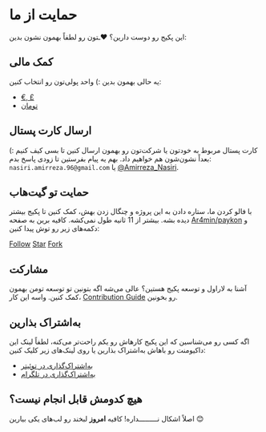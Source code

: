 # حمایت از ما

این پکیج رو دوست دارین؟ ❤ـتون رو لطفاً بهمون نشون بدین:

## کمک مالی

یه حالی بهمون بدین :) واحد پولی‌تون رو انتخاب کنین:
 * [€, £](https://dashboard.yekpay.com/en/user/AmirrezaNasiri)
 * [تومان](https://zarinp.al/@amirrezan)


## ارسال کارت پستال

کارت پستال مربوط به خودتون یا شرکت‌تون رو بهمون ارسال کنین تا بسی کیف کنیم :) بعداً نشون‌شون هم خواهیم داد. بهم یه پیام بفرستین تا زودی پاسخ بدم: `nasiri.amirreza.96@gmail.com` یا [@Amirreza_Nasiri](https://twitter.com/amirreza_nasiri). 

 
## حمایت تو گیت‌هاب

با فالو کردن ما، ستاره دادن به این پروژه و چنگال زدن بهش، کمک کنین تا پکیج بیشتر دیده بشه. بیشتر از 11 ثانیه طول نمی‌کشه. کافیه برین به صفحه [Ar4min/paykon](https://github.com/Ar4min/paykon) و دکمه‌های زیر رو توش پیدا کنین:

<div class="ltr">
<a class="github-button" href="https://github.com/AmirrezaNasiri" data-size="large" data-show-count="true" aria-label="Follow me on GitHub">Follow</a>
<a class="github-button" href="https://github.com/Ar4min/paykon" data-icon="octicon-star" data-size="large" data-show-count="true" aria-label="Star Ar4min/paykon on GitHub">Star</a>
<a class="github-button" href="https://github.com/Ar4min/paykon/fork" data-icon="octicon-repo-forked" data-size="large" data-show-count="true" aria-label="Fork Ar4min/paykon on GitHub">Fork</a>
</div>

## مشارکت

آشنا به لاراول و توسعه پکیج هستین؟ عالی می‌شه اگه بتونین تو توسعه تومن بهمون کمک کنین. واسه این کار، [Contribution Guide](CONTRIBUTING.md) رو بخونین. 

## به‌اشتراک بذارین

اگه کسی رو می‌شناسین که این پکیج کارهاش رو یکم راحت‌تر می‌کنه، لطفاً لینک این داکیومنت رو باهاش به‌اشتراک بذارین یا روی لینک‌های زیر کلیک کنین:

* [به‌اشتراک‌گذاری در توئیتر](https://twitter.com/share?url=https://github.com/Ar4min/paykon)
* [به‌اشتراک‌گذاری در تلگرام](https://t.me/share/url?url=https://github.com/Ar4min/paykon)

## هیچ کدومش قابل انجام نیست؟

 اصلاً اشکال نـــــــــداره! کافیه **امروز** لبخند رو لب‌های یکی بیارین 😊
